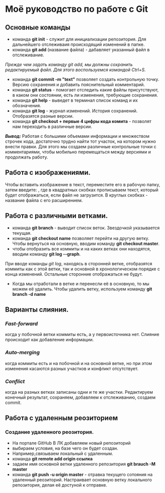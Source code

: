 # Моё руководство по работе с Git
## Основные команды
 * команда __git init__ - служит для инициализации репозитория. Для дальнейшего отслеживаия происходящий изменений в папке.
 * команда __git add__ (название файла) - дабавляет указанный файл в отслеживание.
 
 *Прежде чем задать команду git add, мы должны сохранить редактируемый файл. Для этого воспользуемся командой Ctrl+S.*
 * команда __git commit -m "text"__ позволяет создать контрольную точку. Версию сохранения и добавить пояснительный комментарий. 
 * команда __git status__ - помогает отследить какие файлы присутствуют, в каком они состоянии, есть ли изменения, требующие сохранения. 
 * команда __git help__ - выведет в терминал список команд и их обозначения. 
 * команда __git log__ - журнал изменений. История сохранений. Отобразятся разные версии. 
* команда __git checkout + первые 4 цифры кода комита__ - позволят нам переходить в различные версии.

___Вывод:___ 
Работая с большими объемами информации и множеством строчек кода, достаточно трудно найти тот участок, на котором нужно внести правки. Для этого мы создаем различные контрольные точки с комментариями, чтобы мобильно перемещаться между версиями и продолжать работу. 

## Работа с изображениями.

Чтобы вставить изображение в текст, переместите его в рабочую папку, затем введите:
![](), где в квадратных скобках прописываем текст, который будет отображаться, если файл не загрузится. В круглых скобках - название файла с его расширением. 

## Работа с различными ветками.


* команда __git branch__ - выводит список веток. Звездочкой указывается текущая. 
* команда __git checkout name__ позволяет перейти на другую ветку. 
Чтобы вернуться на основную, вводим команду __git checkout master__. 
* чтобы отобразить все коммиты и на каких ветках они находятся, вводим команду __git log --graph__.

При вводе команды *git log*, находясь в сторонней ветке, отобразятся коммиты как с этой ветки, так и основной в хронологическом порядке с конца изменений. Остальные сторонние отображаться не будут.

* Когда мы отработали в ветке и перенесли её в основную, то мы можем её удалить. Чтобы удалить ветку, используем команду __git branch -d name__ 

## Варианты слияния.

### *Fast-forward*
когда у побочной ветки коммиты есть, а у первоисточника нет. Слияние происходит как добавление информации. 

### *Auto-merging* 
когда коммиты есть и на побочной и на основной ветке, но при этом изменения касаются разных участков и конфликт отсутствует. 

### *Conflict*
когда на разных ветках записаны одни и те же участки. Редактируем конечный результат, сохраняем, добавляем к отслеживанию, создаем commit. 

## Работа с удаленным реозиторием 
### Создание удаленного реозитория. 
* На портале GitHub В ЛК добавляем новый репозиторий
* выбираем условия, на базе чего он будет создан.
* Например,связываем локальный с удаленным.
* команда __git remote add origin ссылка__ 
* задаем имя основной ветки удаленного репозитория __git brauch -M master__
* команда __git push -u origin master__ - отравка текущего сотояния на удаленный реозиторий. Настраивает основную ветку локального репозитория, делая её достуной к отправке.
